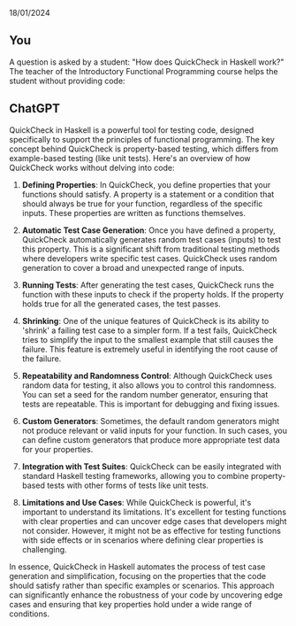 18/01/2024
## You

A question is asked by a student: "How does QuickCheck in Haskell work?"
The teacher of the Introductory Functional Programming course helps the student without providing code:


## ChatGPT

QuickCheck in Haskell is a powerful tool for testing code, designed specifically to support the principles of functional programming. The key concept behind QuickCheck is property-based testing, which differs from example-based testing (like unit tests). Here's an overview of how QuickCheck works without delving into code:

1. **Defining Properties**: In QuickCheck, you define properties that your functions should satisfy. A property is a statement or a condition that should always be true for your function, regardless of the specific inputs. These properties are written as functions themselves.

2. **Automatic Test Case Generation**: Once you have defined a property, QuickCheck automatically generates random test cases (inputs) to test this property. This is a significant shift from traditional testing methods where developers write specific test cases. QuickCheck uses random generation to cover a broad and unexpected range of inputs.

3. **Running Tests**: After generating the test cases, QuickCheck runs the function with these inputs to check if the property holds. If the property holds true for all the generated cases, the test passes.

4. **Shrinking**: One of the unique features of QuickCheck is its ability to 'shrink' a failing test case to a simpler form. If a test fails, QuickCheck tries to simplify the input to the smallest example that still causes the failure. This feature is extremely useful in identifying the root cause of the failure.

5. **Repeatability and Randomness Control**: Although QuickCheck uses random data for testing, it also allows you to control this randomness. You can set a seed for the random number generator, ensuring that tests are repeatable. This is important for debugging and fixing issues.

6. **Custom Generators**: Sometimes, the default random generators might not produce relevant or valid inputs for your function. In such cases, you can define custom generators that produce more appropriate test data for your properties.

7. **Integration with Test Suites**: QuickCheck can be easily integrated with standard Haskell testing frameworks, allowing you to combine property-based tests with other forms of tests like unit tests.

8. **Limitations and Use Cases**: While QuickCheck is powerful, it's important to understand its limitations. It's excellent for testing functions with clear properties and can uncover edge cases that developers might not consider. However, it might not be as effective for testing functions with side effects or in scenarios where defining clear properties is challenging.

In essence, QuickCheck in Haskell automates the process of test case generation and simplification, focusing on the properties that the code should satisfy rather than specific examples or scenarios. This approach can significantly enhance the robustness of your code by uncovering edge cases and ensuring that key properties hold under a wide range of conditions.